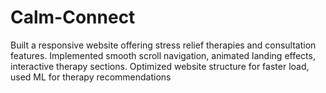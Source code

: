 # Calm-Connect
Built a responsive website offering stress relief therapies and consultation features. Implemented smooth scroll navigation, animated landing effects, interactive therapy sections. Optimized website structure for faster load, used ML for therapy recommendations
